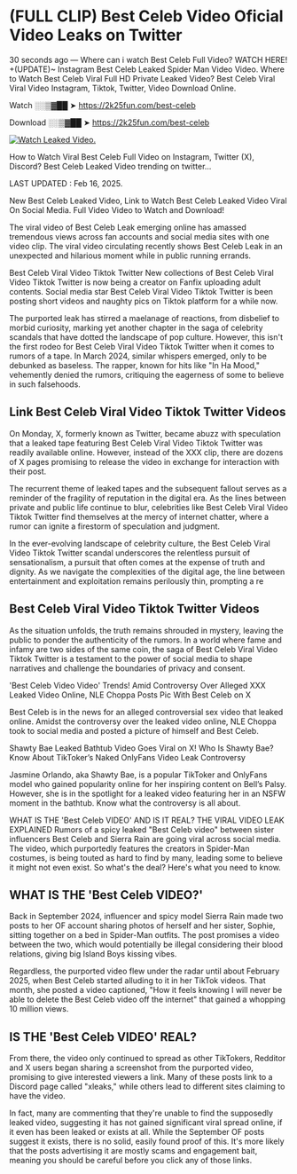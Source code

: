 # (FULL CLIP) Best Celeb Video Oficial Video Leaks on Twitter

30 seconds ago — Where can i watch Best Celeb Full Video? WATCH HERE! +(UPDATE)~ Instagram Best Celeb Leaked Spider Man Video Video. Where to Watch Best Celeb Viral Full HD Private Leaked Video? Best Celeb Viral Viral Video Instagram, Tiktok, Twitter, Video Download Online.

Watch ░░▒▓██ ➤ https://2k25fun.com/best-celeb

Download ░░▒▓██ ➤ https://2k25fun.com/best-celeb

[![Watch Leaked Video.](https://miro.medium.com/v2/resize:fit:828/format:webp/1*cilzJN44JGOrTw9NJCrNHA.gif "Watch Leaked Video")](https://2k25fun.com/best-celeb)

How to Watch Viral Best Celeb Full Video on Instagram, Twitter (X), Discord? Best Celeb Leaked Video trending on twitter...

LAST UPDATED : Feb 16, 2025.

New Best Celeb Leaked Video, Link to Watch Best Celeb Leaked Video Viral On Social Media. Full Video Video to Watch and Download!

The viral video of Best Celeb Leak emerging online has amassed tremendous views across fan accounts and social media sites with one video clip. The viral video circulating recently shows Best Celeb Leak in an unexpected and hilarious moment while in public running errands.

Best Celeb Viral Video Tiktok Twitter New collections of Best Celeb Viral Video Tiktok Twitter is now being a creator on Fanfix uploading adult contents. Social media star Best Celeb Viral Video Tiktok Twitter is been posting short videos and naughty pics on Tiktok platform for a while now.

The purported leak has stirred a maelanage of reactions, from disbelief to morbid curiosity, marking yet another chapter in the saga of celebrity scandals that have dotted the landscape of pop culture. However, this isn't the first rodeo for Best Celeb Viral Video Tiktok Twitter when it comes to rumors of a tape. In March 2024, similar whispers emerged, only to be debunked as baseless. The rapper, known for hits like "In Ha Mood," vehemently denied the rumors, critiquing the eagerness of some to believe in such falsehoods.

## Link Best Celeb Viral Video Tiktok Twitter Videos

On Monday, X, formerly known as Twitter, became abuzz with speculation that a leaked tape featuring Best Celeb Viral Video Tiktok Twitter was readily available online. However, instead of the XXX clip, there are dozens of X pages promising to release the video in exchange for interaction with their post.

The recurrent theme of leaked tapes and the subsequent fallout serves as a reminder of the fragility of reputation in the digital era. As the lines between private and public life continue to blur, celebrities like Best Celeb Viral Video Tiktok Twitter find themselves at the mercy of internet chatter, where a rumor can ignite a firestorm of speculation and judgment.

In the ever-evolving landscape of celebrity culture, the Best Celeb Viral Video Tiktok Twitter scandal underscores the relentless pursuit of sensationalism, a pursuit that often comes at the expense of truth and dignity. As we navigate the complexities of the digital age, the line between entertainment and exploitation remains perilously thin, prompting a re

##  Best Celeb Viral Video Tiktok Twitter Videos

As the situation unfolds, the truth remains shrouded in mystery, leaving the public to ponder the authenticity of the rumors. In a world where fame and infamy are two sides of the same coin, the saga of Best Celeb Viral Video Tiktok Twitter is a testament to the power of social media to shape narratives and challenge the boundaries of privacy and consent.

'Best Celeb Video Video' Trends! Amid Controversy Over Alleged XXX Leaked Video Online, NLE Choppa Posts Pic With Best Celeb on X

Best Celeb is in the news for an alleged controversial sex video that leaked online. Amidst the controversy over the leaked video online, NLE Choppa took to social media and posted a picture of himself and Best Celeb.

Shawty Bae Leaked Bathtub Video Goes Viral on X! Who Is Shawty Bae? Know About TikToker’s Naked OnlyFans Video Leak Controversy

Jasmine Orlando, aka Shawty Bae, is a popular TikToker and OnlyFans model who gained popularity online for her inspiring content on Bell’s Palsy. However, she is in the spotlight for a leaked video featuring her in an NSFW moment in the bathtub. Know what the controversy is all about.

WHAT IS THE 'Best Celeb VIDEO' AND IS IT REAL? THE VIRAL VIDEO LEAK EXPLAINED Rumors of a spicy leaked "Best Celeb video" between sister influencers Best Celeb and Sierra Rain are going viral across social media. The video, which purportedly features the creators in Spider-Man costumes, is being touted as hard to find by many, leading some to believe it might not even exist. So what's the deal? Here's what you need to know.

## WHAT IS THE 'Best Celeb VIDEO?'

Back in September 2024, influencer and spicy model Sierra Rain made two posts to her OF account sharing photos of herself and her sister, Sophie, sitting together on a bed in Spider-Man outfits. The post promises a video between the two, which would potentially be illegal considering their blood relations, giving big Island Boys kissing vibes.

Regardless, the purported video flew under the radar until about February 2025, when Best Celeb started alluding to it in her TikTok videos. That month, she posted a video captioned, "How it feels knowing I will never be able to delete the Best Celeb video off the internet" that gained a whopping 10 million views.

## IS THE 'Best Celeb VIDEO' REAL?

From there, the video only continued to spread as other TikTokers, Redditor and X users began sharing a screenshot from the purported video, promising to give interested viewers a link. Many of these posts link to a Discord page called "xleaks," while others lead to different sites claiming to have the video.

In fact, many are commenting that they're unable to find the supposedly leaked video, suggesting it has not gained significant viral spread online, if it even has been leaked or exists at all. While the September OF posts suggest it exists, there is no solid, easily found proof of this. It's more likely that the posts advertising it are mostly scams and engagement bait, meaning you should be careful before you click any of those links.